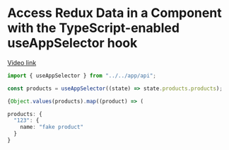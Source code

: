 # Access Redux Data in a Component with the TypeScript-enabled useAppSelector hook

[Video link](https://www.egghead.io/lessons/react-access-redux-data-in-a-component-with-the-typescript-enabled-useappselector-hook?pl=modern-redux-with-redux-toolkit-rtk-and-typescript-64f243c8)

<TimeStamp start="0:27" end="0:38">

```ts
import { useAppSelector } from "../../app/api";

const products = useAppSelector((state) => state.products.products);

{Object.values(products).map((product) => (
```

</TimeStamp>

<TimeStamp start="1:07" end="1:14">

```ts
products: {
  "123": {
    name: "fake product"
  }
}
```

</TimeStamp>